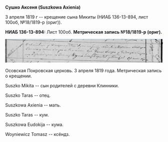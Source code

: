 **Сушко Аксеня (Suszkowa Axienia)**

3 апреля 1819 г -- крещение сына Микиты (НИАБ 136-13-894, лист 100об,
№18/1819-р (ориг)).

**НИАБ 136-13-894:** Лист 100об. **Метрическая запись №18/1819-р
(ориг).**

![](./media/c184a9a8914bf7bc4d1af7138f779818fd06fcb8.png)

Осовская Покровская церковь. 3 апреля 1819 года. Метрическая запись о
крещении.

Suszko Mikita -- сын родителей с деревни Клинники.

Suszko Taras -- отец.

Suszkowa Axienia -- мать.

Suszko Taras -- кум.

Suszkowa Eudokija -- кума.

Woyniewicz Tomasz -- ксёндз.
